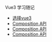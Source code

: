 Vue3 学习随记

* [选择vue3](/)
* [Composition API ](Composition)
* [Composition API ](Composition)
* [Composition API ](Composition)
